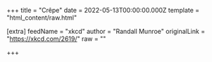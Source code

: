 
+++
title = "Crêpe"
date = 2022-05-13T00:00:00.000Z
template = "html_content/raw.html"

[extra]
feedName = "xkcd"
author = "Randall Munroe"
originalLink = "https://xkcd.com/2619/"
raw = ""

+++


